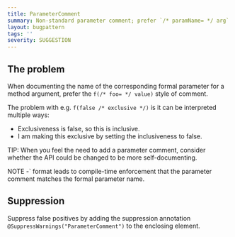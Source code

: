 ```yaml
---
title: ParameterComment
summary: Non-standard parameter comment; prefer `/* paramName= */ arg`
layout: bugpattern
tags: ''
severity: SUGGESTION
---
```


<!--
*** AUTO-GENERATED, DO NOT MODIFY ***
To make changes, edit the @BugPattern annotation or the explanation in docs/bugpattern.
-->


## The problem
When documenting the name of the corresponding formal parameter for a method
argument, prefer the `f(/* foo= */ value)` style of comment.

The problem with e.g. `f(false /* exclusive */)` is it can be interpreted
multiple ways:

*   Exclusiveness is false, so this is inclusive.
*   I am making this exclusive by setting the inclusiveness to false.

TIP: When you feel the need to add a parameter comment, consider whether the API
could be changed to be more self-documenting.

NOTE -` format leads to compile-time enforcement that
the parameter comment matches the formal parameter name.

## Suppression
Suppress false positives by adding the suppression annotation `@SuppressWarnings("ParameterComment")` to the enclosing element.
